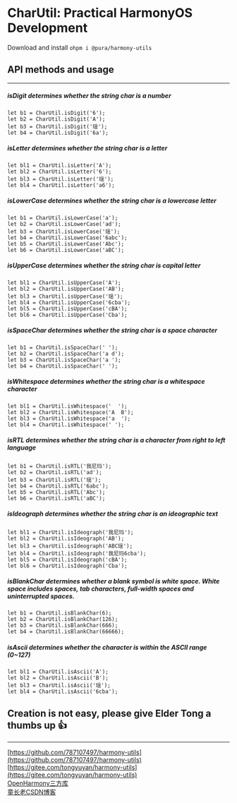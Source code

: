 # CharUtil: Practical HarmonyOS Development

Download and install
`ohpm i @pura/harmony-utils`  


## API methods and usage

------

##### isDigit determines whether the string char is a number

```
let b1 = CharUtil.isDigit('6');
let b2 = CharUtil.isDigit('A');
let b3 = CharUtil.isDigit('瑶');
let b4 = CharUtil.isDigit('6a');
```

##### isLetter determines whether the string char is a letter

```
let bl1 = CharUtil.isLetter('A');
let bl2 = CharUtil.isLetter('6');
let bl3 = CharUtil.isLetter('瑶');
let bl4 = CharUtil.isLetter('a6');
```

##### isLowerCase determines whether the string char is a lowercase letter

```
let b1 = CharUtil.isLowerCase('a');
let b2 = CharUtil.isLowerCase('ad');
let b3 = CharUtil.isLowerCase('瑶');
let b4 = CharUtil.isLowerCase('6abc');
let b5 = CharUtil.isLowerCase('Abc');
let b6 = CharUtil.isLowerCase('aBC');
```

##### isUpperCase determines whether the string char is capital letter

```
let bl1 = CharUtil.isUpperCase('A');
let bl2 = CharUtil.isUpperCase('AB');
let bl3 = CharUtil.isUpperCase('瑶');
let bl4 = CharUtil.isUpperCase('6cba');
let bl5 = CharUtil.isUpperCase('cBA');
let bl6 = CharUtil.isUpperCase('Cba');
```

##### isSpaceChar determines whether the string char is a space character

```
let b1 = CharUtil.isSpaceChar(' ');
let b2 = CharUtil.isSpaceChar('a d');
let b3 = CharUtil.isSpaceChar('a ');
let b4 = CharUtil.isSpaceChar(' ');
```

##### isWhitespace determines whether the string char is a whitespace character

```
let bl1 = CharUtil.isWhitespace('  ');
let bl2 = CharUtil.isWhitespace('A  B');
let bl3 = CharUtil.isWhitespace('a  ');
let bl4 = CharUtil.isWhitespace(' ');
```

##### isRTL determines whether the string char is a character from right to left language

```
let b1 = CharUtil.isRTL('我尼玛');
let b2 = CharUtil.isRTL('ad');
let b3 = CharUtil.isRTL('瑶');
let b4 = CharUtil.isRTL('6abc');
let b5 = CharUtil.isRTL('Abc');
let b6 = CharUtil.isRTL('aBC');
```

##### isIdeograph determines whether the string char is an ideographic text

```
let bl1 = CharUtil.isIdeograph('我尼玛');
let bl2 = CharUtil.isIdeograph('AB');
let bl3 = CharUtil.isIdeograph('ABC瑶');
let bl4 = CharUtil.isIdeograph('我尼玛6cba');
let bl5 = CharUtil.isIdeograph('cBA');
let bl6 = CharUtil.isIdeograph('Cba');
```

##### isBlankChar determines whether a blank symbol is white space. White space includes spaces, tab characters, full-width spaces and uninterrupted spaces.

```
let b1 = CharUtil.isBlankChar(6);
let b2 = CharUtil.isBlankChar(126);
let b3 = CharUtil.isBlankChar(666);
let b4 = CharUtil.isBlankChar(66666);
```

##### isAscii determines whether the character is within the ASCII range (0~127)

```
let bl1 = CharUtil.isAscii('A');
let bl2 = CharUtil.isAscii('B');
let bl3 = CharUtil.isAscii('瑶');
let bl4 = CharUtil.isAscii('6cba');
```

## Creation is not easy, please give Elder Tong a thumbs up 👍

------
[https://github.com/787107497/harmony-utils](https://github.com/787107497/harmony-utils)   
[https://gitee.com/tongyuyan/harmony-utils](https://gitee.com/tongyuyan/harmony-utils)   
[OpenHarmony三方库](https://ohpm.openharmony.cn/#/cn/detail/@pura%2Fharmony-utils)   
[童长老CSDN博客](https://blog.csdn.net/qq_32922545) 
   

